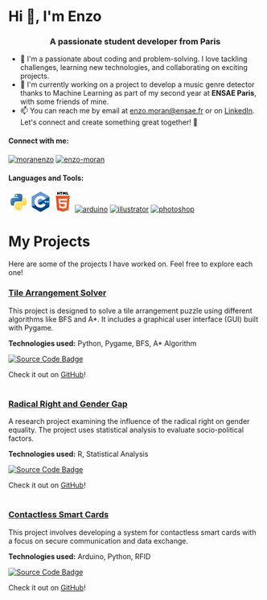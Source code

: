 <h1 align="left">Hi 👋, I'm Enzo</h1>
<h3 align="center">A passionate student developer from Paris</h3>

- 👋 I'm a passionate about coding and problem-solving. I love tackling challenges, learning new technologies, and collaborating on exciting projects.
- 🔭 I'm currently working on a project to develop a music genre detector thanks to Machine Learning as part of my second year at **ENSAE Paris**, with some friends of mine.
- 📫 You can reach me by email at enzo.moran@ensae.fr or on [LinkedIn](https://www.linkedin.com/in/enzo-moran-66b7ba283/). Let's connect and create something great together! 🚀

<h4 align="left">Connect with me:</h3>
<p align="left">
<a href="https://www.linkedin.com/in/moranenzo/" target="blank"><img align="center" src="https://img.icons8.com/?size=512&id=13930&format=png" alt="moranenzo" height="50" width="50" /></a>
<a href="mailto:enzo.moran@ensae.fr" target="blank"><img align="center" src="https://cdn-icons-png.flaticon.com/128/10505/10505896.png" alt="enzo-moran" height="40" width="40" /></a>
</p>

<h4 align="left">Languages and Tools:</h3>
<p align="left">
  <a href="https://www.python.org" target="_blank" rel="noreferrer"><img src="https://raw.githubusercontent.com/devicons/devicon/master/icons/python/python-original.svg" alt="python" width="40" height="40"/></a>
  <a href="https://www.w3schools.com/cpp/" target="_blank" rel="noreferrer"><img src="https://raw.githubusercontent.com/devicons/devicon/master/icons/cplusplus/cplusplus-original.svg" alt="cplusplus" width="40" height="40"/></a>
  <a href="https://www.w3.org/html/" target="_blank" rel="noreferrer"><img src="https://raw.githubusercontent.com/devicons/devicon/master/icons/html5/html5-original-wordmark.svg" alt="html5" width="40" height="40"/></a>
  <a href="https://www.arduino.cc/" target="_blank" rel="noreferrer"><img src="https://cdn.worldvectorlogo.com/logos/arduino-1.svg" alt="arduino" width="40" height="40"/></a>
  <a href="https://www.adobe.com/in/products/illustrator.html" target="_blank" rel="noreferrer"><img src="https://upload.wikimedia.org/wikipedia/commons/thumb/f/fb/Adobe_Illustrator_CC_icon.svg/1200px-Adobe_Illustrator_CC_icon.svg.png" alt="illustrator" width="40" height="40"/></a>
  <a href="https://www.photoshop.com/en" target="_blank" rel="noreferrer"><img src="https://upload.wikimedia.org/wikipedia/commons/thumb/a/af/Adobe_Photoshop_CC_icon.svg/512px-Adobe_Photoshop_CC_icon.svg.png" alt="photoshop" width="40" height="40"/></a>
</p>

<h1 align="left">My Projects</h1>

<p>Here are some of the projects I have worked on. Feel free to explore each one!</p>


<div style="margin-bottom: 40px;">
  <h3><a href="https://github.com/moranenzo/PY-Tile-Arrangement-Solver" target="_blank">Tile Arrangement Solver</a></h3>
  <p>
    This project is designed to solve a tile arrangement puzzle using different algorithms like BFS and A*. It includes a graphical user interface (GUI) built with Pygame.
  </p>
  <p><strong>Technologies used:</strong> Python, Pygame, BFS, A* Algorithm</p>
  <a href="https://github.com/username/project1" target="_blank">
    <img src="https://img.shields.io/badge/Project-Source%20Code-blue" alt="Source Code Badge">
  </a>
  <p>Check it out on <a href="https://github.com/moranenzo/PY-Tile-Arrangement-Solver" target="_blank">GitHub</a>!</p>
</div>


<div style="margin-bottom: 40px;">
  <h3><a href="https://github.com/moranenzo/SAS-Radical-Right-Gender-Gap" target="_blank">Radical Right and Gender Gap</a></h3>
  <p>
    A research project examining the influence of the radical right on gender equality. The project uses statistical analysis to evaluate socio-political factors.
  </p>
  <p><strong>Technologies used:</strong> R, Statistical Analysis</p>
  <a href="https://github.com/username/project3" target="_blank">
    <img src="https://img.shields.io/badge/Project-Source%20Code-blue" alt="Source Code Badge">
  </a>
  <p>Check it out on <a href="https://github.com/moranenzo/SAS-Radical-Right-Gender-Gap" target="_blank">GitHub</a>!</p>
</div>


<div style="margin-bottom: 40px;">
  <h3><a href="https://github.com/moranenzo/TIPE-Contactless-Smart-Cards" target="_blank">Contactless Smart Cards</a></h3>
  <p>
    This project involves developing a system for contactless smart cards with a focus on secure communication and data exchange. 
  </p>
  <p><strong>Technologies used:</strong> Arduino, Python, RFID</p>
  <a href="https://github.com/moranenzo/TIPE-Contactless-Smart-Cards" target="_blank">
    <img src="https://img.shields.io/badge/Project-Source%20Code-blue" alt="Source Code Badge">
  </a>
  <p>Check it out on <a href="https://github.com/moranenzo/TIPE-Contactless-Smart-Cards" target="_blank">GitHub</a>!</p>
</div>
